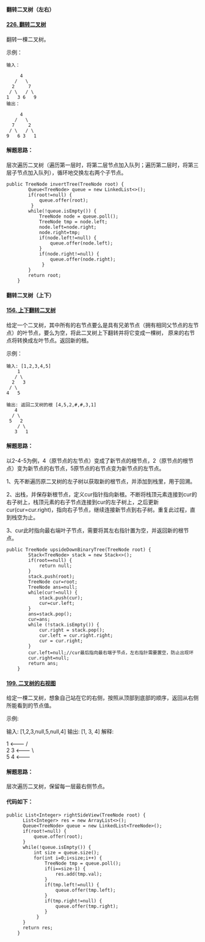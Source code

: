 #### 翻转二叉树（左右）

#### [226. 翻转二叉树](https://leetcode-cn.com/problems/invert-binary-tree/)

翻转一棵二叉树。

示例：

    输入：
    
         4
       /   \
      2     7
     / \   / \
    1   3 6   9
    输出：
    
         4
       /   \
      7     2
     / \   / \
    9   6 3   1
#### 解题思路：

层次遍历二叉树（遍历第一层时，将第二层节点加入队列；遍历第二层时，将第三层子节点加入队列），循环地交换左右两个子节点。

```
public TreeNode invertTree(TreeNode root) {
​        Queue<TreeNode> queue = new LinkedList<>();
​        if(root!=null) {
​            queue.offer(root);
         }
​        while(!queue.isEmpty()) {
​            TreeNode node = queue.poll();
​            TreeNode tmp = node.left;
​            node.left=node.right;
​            node.right=tmp; 
​            if(node.left!=null) {
​                queue.offer(node.left);
​            }
​            if(node.right!=null) {
​                queue.offer(node.right);
             }
​        }
​        return root;
​    }
```



#### 翻转二叉树（上下）

#### [156. 上下翻转二叉树](https://leetcode-cn.com/problems/binary-tree-upside-down/)

给定一个二叉树，其中所有的右节点要么是具有兄弟节点（拥有相同父节点的左节点）的叶节点，要么为空，将此二叉树上下翻转并将它变成一棵树， 原来的右节点将转换成左叶节点。返回新的根。

示例：

    输入: [1,2,3,4,5]
        1
       / \
      2   3
     / \
    4   5
    
    输出: 返回二叉树的根 [4,5,2,#,#,3,1]
       4
      / \
     5   2
        / \
       3   1  
#### 解题思路：

以2-4-5为例，4（原节点的左节点）变成了新节点的根节点，2（原节点的根节点）变为新节点的右节点，5原节点的右节点变为新节点的左节点。

1、先不断遍历原二叉树的左子树以获取新的根节点，并添加到栈里，用于回溯。

2、出栈，并保存新根节点，定义cur指针指向新根。不断将栈顶元素连接到cur的右子树上，栈顶元素的右子节点连接到cur的左子树上，之后更新cur(cur=cur.right)，指向右子节点，继续连接新节点到右子树。重复此过程，直到栈空为止。

3、cur此时指向最右端叶子节点，需要将其左右指针置为空，并返回新的根节点。

```
public TreeNode upsideDownBinaryTree(TreeNode root) {
        Stack<TreeNode> stack = new Stack<>();
        if(root==null) { 
            return null;
        }
        stack.push(root);   
        TreeNode cur=root;
        TreeNode ans=null;
        while(cur!=null) {
            stack.push(cur);
            cur=cur.left;
        }
        ans=stack.pop();
        cur=ans;
        while (!stack.isEmpty()) {
            cur.right = stack.pop();
            cur.left = cur.right.right;
            cur = cur.right;
        }
        cur.left=null;//cur最后指向最右端子节点，左右指针需要置空，防止出现环
        cur.right=null;
        return ans;
    }
```









#### [199. 二叉树的右视图](https://leetcode-cn.com/problems/binary-tree-right-side-view/)

给定一棵二叉树，想象自己站在它的右侧，按照从顶部到底部的顺序，返回从右侧所能看到的节点值。

示例:

输入: [1,2,3,null,5,null,4]
输出: [1, 3, 4]
解释:

   1            <---
 /   \
2     3         <---
 \     \
  5     4       <---



#### 解题思路：

层次遍历二叉树，保留每一层最右侧节点。

#### 代码如下：

```
public List<Integer> rightSideView(TreeNode root) {
​      List<Integer> res = new ArrayList<>();
​      Queue<TreeNode> queue = new LinkedList<TreeNode>();
​      if(root!=null) {
​          queue.offer(root);    
​      }
​      while(!queue.isEmpty()) {
​          int size = queue.size();
​          for(int i=0;i<size;i++) {
​              TreeNode tmp = queue.poll();
​              if(i==size-1) {
​                  res.add(tmp.val);
​              }
​              if(tmp.left!=null) {
​                  queue.offer(tmp.left);
​              }
​              if(tmp.right!=null) {
​                  queue.offer(tmp.right);
​              }
           }      
​      }
​      return res;
​    }
```



